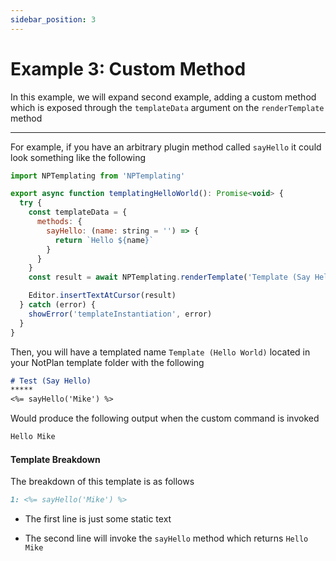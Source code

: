 ```yaml
---
sidebar_position: 3
---
```


# Example 3: Custom Method
In this example, we will expand second example, adding a custom method which is exposed through the `templateData` argument on the `renderTemplate` method

*****
For example, if you have an arbitrary plugin method called `sayHello` it could look something like the following

```js
import NPTemplating from 'NPTemplating'

export async function templatingHelloWorld(): Promise<void> {
  try {
    const templateData = {
      methods: {
        sayHello: (name: string = '') => {
          return `Hello ${name}`
        }
      }
    }
    const result = await NPTemplating.renderTemplate('Template (Say Hello)', templateData)

    Editor.insertTextAtCursor(result)
  } catch (error) {
    showError('templateInstantiation', error)
  }
}
```

Then, you will have a templated name `Template (Hello World)` located in your NotPlan template folder with the following

```markdown
# Test (Say Hello)
*****
<%= sayHello('Mike') %>
```

Would produce the following output when the custom command is invoked

```markdown
Hello Mike
```

#### Template Breakdown
The breakdown of this template is as follows

```markdown
1: <%= sayHello('Mike') %>
```

- The first line is just some static text

- The second line will invoke the `sayHello` method which returns `Hello Mike`
